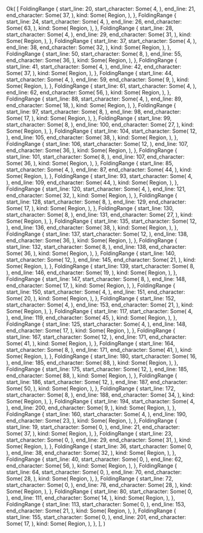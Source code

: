 Ok(
    [
        FoldingRange {
            start_line: 20,
            start_character: Some(
                4,
            ),
            end_line: 21,
            end_character: Some(
                37,
            ),
            kind: Some(
                Region,
            ),
        },
        FoldingRange {
            start_line: 24,
            start_character: Some(
                4,
            ),
            end_line: 26,
            end_character: Some(
                63,
            ),
            kind: Some(
                Region,
            ),
        },
        FoldingRange {
            start_line: 28,
            start_character: Some(
                4,
            ),
            end_line: 29,
            end_character: Some(
                31,
            ),
            kind: Some(
                Region,
            ),
        },
        FoldingRange {
            start_line: 37,
            start_character: Some(
                4,
            ),
            end_line: 38,
            end_character: Some(
                32,
            ),
            kind: Some(
                Region,
            ),
        },
        FoldingRange {
            start_line: 50,
            start_character: Some(
                8,
            ),
            end_line: 55,
            end_character: Some(
                36,
            ),
            kind: Some(
                Region,
            ),
        },
        FoldingRange {
            start_line: 41,
            start_character: Some(
                4,
            ),
            end_line: 42,
            end_character: Some(
                37,
            ),
            kind: Some(
                Region,
            ),
        },
        FoldingRange {
            start_line: 44,
            start_character: Some(
                4,
            ),
            end_line: 59,
            end_character: Some(
                9,
            ),
            kind: Some(
                Region,
            ),
        },
        FoldingRange {
            start_line: 61,
            start_character: Some(
                4,
            ),
            end_line: 62,
            end_character: Some(
                56,
            ),
            kind: Some(
                Region,
            ),
        },
        FoldingRange {
            start_line: 88,
            start_character: Some(
                4,
            ),
            end_line: 89,
            end_character: Some(
                18,
            ),
            kind: Some(
                Region,
            ),
        },
        FoldingRange {
            start_line: 97,
            start_character: Some(
                8,
            ),
            end_line: 98,
            end_character: Some(
                17,
            ),
            kind: Some(
                Region,
            ),
        },
        FoldingRange {
            start_line: 99,
            start_character: Some(
                8,
            ),
            end_line: 100,
            end_character: Some(
                27,
            ),
            kind: Some(
                Region,
            ),
        },
        FoldingRange {
            start_line: 104,
            start_character: Some(
                12,
            ),
            end_line: 105,
            end_character: Some(
                38,
            ),
            kind: Some(
                Region,
            ),
        },
        FoldingRange {
            start_line: 106,
            start_character: Some(
                12,
            ),
            end_line: 107,
            end_character: Some(
                36,
            ),
            kind: Some(
                Region,
            ),
        },
        FoldingRange {
            start_line: 101,
            start_character: Some(
                8,
            ),
            end_line: 107,
            end_character: Some(
                36,
            ),
            kind: Some(
                Region,
            ),
        },
        FoldingRange {
            start_line: 85,
            start_character: Some(
                4,
            ),
            end_line: 87,
            end_character: Some(
                44,
            ),
            kind: Some(
                Region,
            ),
        },
        FoldingRange {
            start_line: 93,
            start_character: Some(
                4,
            ),
            end_line: 109,
            end_character: Some(
                44,
            ),
            kind: Some(
                Region,
            ),
        },
        FoldingRange {
            start_line: 120,
            start_character: Some(
                4,
            ),
            end_line: 121,
            end_character: Some(
                32,
            ),
            kind: Some(
                Region,
            ),
        },
        FoldingRange {
            start_line: 128,
            start_character: Some(
                8,
            ),
            end_line: 129,
            end_character: Some(
                17,
            ),
            kind: Some(
                Region,
            ),
        },
        FoldingRange {
            start_line: 130,
            start_character: Some(
                8,
            ),
            end_line: 131,
            end_character: Some(
                27,
            ),
            kind: Some(
                Region,
            ),
        },
        FoldingRange {
            start_line: 135,
            start_character: Some(
                12,
            ),
            end_line: 136,
            end_character: Some(
                38,
            ),
            kind: Some(
                Region,
            ),
        },
        FoldingRange {
            start_line: 137,
            start_character: Some(
                12,
            ),
            end_line: 138,
            end_character: Some(
                36,
            ),
            kind: Some(
                Region,
            ),
        },
        FoldingRange {
            start_line: 132,
            start_character: Some(
                8,
            ),
            end_line: 138,
            end_character: Some(
                36,
            ),
            kind: Some(
                Region,
            ),
        },
        FoldingRange {
            start_line: 140,
            start_character: Some(
                12,
            ),
            end_line: 145,
            end_character: Some(
                21,
            ),
            kind: Some(
                Region,
            ),
        },
        FoldingRange {
            start_line: 139,
            start_character: Some(
                8,
            ),
            end_line: 146,
            end_character: Some(
                19,
            ),
            kind: Some(
                Region,
            ),
        },
        FoldingRange {
            start_line: 147,
            start_character: Some(
                8,
            ),
            end_line: 148,
            end_character: Some(
                17,
            ),
            kind: Some(
                Region,
            ),
        },
        FoldingRange {
            start_line: 150,
            start_character: Some(
                4,
            ),
            end_line: 151,
            end_character: Some(
                20,
            ),
            kind: Some(
                Region,
            ),
        },
        FoldingRange {
            start_line: 152,
            start_character: Some(
                4,
            ),
            end_line: 153,
            end_character: Some(
                21,
            ),
            kind: Some(
                Region,
            ),
        },
        FoldingRange {
            start_line: 117,
            start_character: Some(
                4,
            ),
            end_line: 119,
            end_character: Some(
                45,
            ),
            kind: Some(
                Region,
            ),
        },
        FoldingRange {
            start_line: 125,
            start_character: Some(
                4,
            ),
            end_line: 148,
            end_character: Some(
                17,
            ),
            kind: Some(
                Region,
            ),
        },
        FoldingRange {
            start_line: 167,
            start_character: Some(
                12,
            ),
            end_line: 171,
            end_character: Some(
                41,
            ),
            kind: Some(
                Region,
            ),
        },
        FoldingRange {
            start_line: 164,
            start_character: Some(
                8,
            ),
            end_line: 171,
            end_character: Some(
                41,
            ),
            kind: Some(
                Region,
            ),
        },
        FoldingRange {
            start_line: 180,
            start_character: Some(
                16,
            ),
            end_line: 185,
            end_character: Some(
                88,
            ),
            kind: Some(
                Region,
            ),
        },
        FoldingRange {
            start_line: 175,
            start_character: Some(
                12,
            ),
            end_line: 185,
            end_character: Some(
                88,
            ),
            kind: Some(
                Region,
            ),
        },
        FoldingRange {
            start_line: 186,
            start_character: Some(
                12,
            ),
            end_line: 187,
            end_character: Some(
                50,
            ),
            kind: Some(
                Region,
            ),
        },
        FoldingRange {
            start_line: 172,
            start_character: Some(
                8,
            ),
            end_line: 188,
            end_character: Some(
                34,
            ),
            kind: Some(
                Region,
            ),
        },
        FoldingRange {
            start_line: 194,
            start_character: Some(
                4,
            ),
            end_line: 200,
            end_character: Some(
                9,
            ),
            kind: Some(
                Region,
            ),
        },
        FoldingRange {
            start_line: 160,
            start_character: Some(
                4,
            ),
            end_line: 190,
            end_character: Some(
                23,
            ),
            kind: Some(
                Region,
            ),
        },
        FoldingRange {
            start_line: 19,
            start_character: Some(
                0,
            ),
            end_line: 21,
            end_character: Some(
                37,
            ),
            kind: Some(
                Region,
            ),
        },
        FoldingRange {
            start_line: 23,
            start_character: Some(
                0,
            ),
            end_line: 29,
            end_character: Some(
                31,
            ),
            kind: Some(
                Region,
            ),
        },
        FoldingRange {
            start_line: 36,
            start_character: Some(
                0,
            ),
            end_line: 38,
            end_character: Some(
                32,
            ),
            kind: Some(
                Region,
            ),
        },
        FoldingRange {
            start_line: 40,
            start_character: Some(
                0,
            ),
            end_line: 62,
            end_character: Some(
                56,
            ),
            kind: Some(
                Region,
            ),
        },
        FoldingRange {
            start_line: 64,
            start_character: Some(
                0,
            ),
            end_line: 70,
            end_character: Some(
                28,
            ),
            kind: Some(
                Region,
            ),
        },
        FoldingRange {
            start_line: 72,
            start_character: Some(
                0,
            ),
            end_line: 78,
            end_character: Some(
                28,
            ),
            kind: Some(
                Region,
            ),
        },
        FoldingRange {
            start_line: 80,
            start_character: Some(
                0,
            ),
            end_line: 111,
            end_character: Some(
                14,
            ),
            kind: Some(
                Region,
            ),
        },
        FoldingRange {
            start_line: 113,
            start_character: Some(
                0,
            ),
            end_line: 153,
            end_character: Some(
                21,
            ),
            kind: Some(
                Region,
            ),
        },
        FoldingRange {
            start_line: 155,
            start_character: Some(
                0,
            ),
            end_line: 201,
            end_character: Some(
                17,
            ),
            kind: Some(
                Region,
            ),
        },
    ],
)